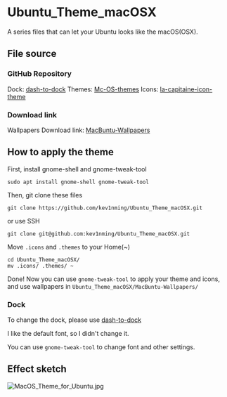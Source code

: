 # Ubuntu_Theme_macOSX 
A series files that can let your Ubuntu looks like the macOS(OSX).

## File source
### GitHub Repository
Dock: [dash-to-dock](https://github.com/micheleg/dash-to-dock) 
Themes: [Mc-OS-themes](https://github.com/paullinuxthemer/Mc-OS-themes)
Icons: [la-capitaine-icon-theme](https://github.com/keeferrourke/la-capitaine-icon-theme/) 
### Download link
Wallpapers Download link: [MacBuntu-Wallpapers](http://drive.noobslab.com/data/Mac/MacBuntu-Wallpapers.zip)

## How to apply the theme
First, install gnome-shell and gnome-tweak-tool

`sudo apt install gnome-shell gnome-tweak-tool`

Then, git clone these files

`git clone https://github.com/kev1nming/Ubuntu_Theme_macOSX.git`

or use SSH

`git clone git@github.com:kev1nming/Ubuntu_Theme_macOSX.git`

Move `.icons` and `.themes` to your Home(~)

``` shell
cd Ubuntu_Theme_macOSX/
mv .icons/ .themes/ ~
```

Done! Now you can use `gnome-tweak-tool` to apply your theme and icons, and use wallpapers in `Ubuntu_Theme_macOSX/MacBuntu-Wallpapers/`

### Dock

To change the dock, please use [dash-to-dock](https://github.com/micheleg/dash-to-dock)

I like the default font, so I didn't change it.

You can use `gnome-tweak-tool` to change font and other settings.

## Effect sketch

![MacOS_Theme_for_Ubuntu.jpg](https://i.loli.net/2018/08/17/5b767c7325629.jpg)
